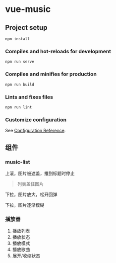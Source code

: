 # vue-music

## Project setup
```
npm install
```

### Compiles and hot-reloads for development
```
npm run serve
```

### Compiles and minifies for production
```
npm run build
```

### Lints and fixes files
```
npm run lint
```

### Customize configuration
See [Configuration Reference](https://cli.vuejs.org/config/).

## 组件

### music-list
上滚，图片被遮盖，推到标题时停止

> 列表盖住图片

下拉，图片放大，松开回弹

下拉，图片逐渐模糊

### 播放器

1. 播放列表
2. 播放状态
3. 播放模式
4. 播放歌曲
5. 展开/收缩状态